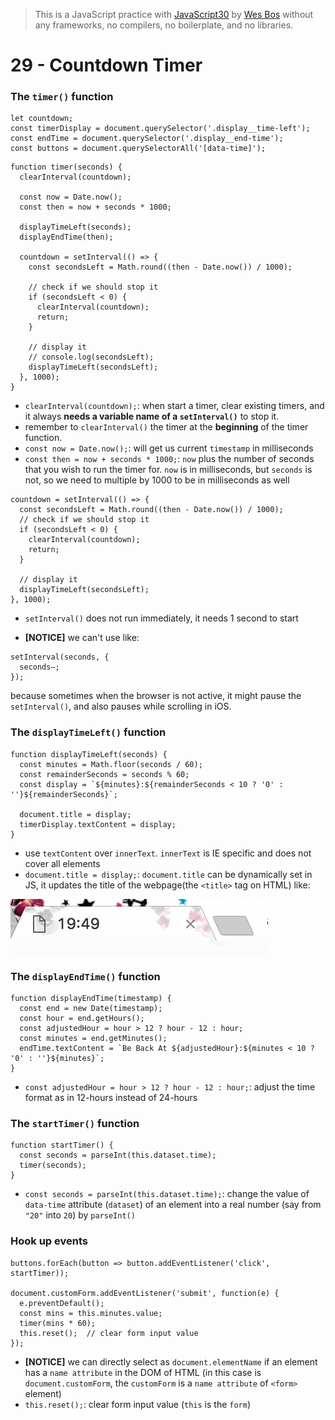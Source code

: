 > This is a JavaScript practice with [JavaScript30](https://javascript30.com/) by [Wes Bos](https://github.com/wesbos) without any frameworks, no compilers, no boilerplate, and no libraries.

# 29 - Countdown Timer



### The `timer()` function

```
let countdown;
const timerDisplay = document.querySelector('.display__time-left');
const endTime = document.querySelector('.display__end-time');
const buttons = document.querySelectorAll('[data-time]');
```

```
function timer(seconds) {
  clearInterval(countdown);

  const now = Date.now();
  const then = now + seconds * 1000;

  displayTimeLeft(seconds);
  displayEndTime(then);

  countdown = setInterval(() => {
    const secondsLeft = Math.round((then - Date.now()) / 1000);

    // check if we should stop it
    if (secondsLeft < 0) {
      clearInterval(countdown);
      return;
    }

    // display it
    // console.log(secondsLeft);
    displayTimeLeft(secondsLeft);
  }, 1000);
}
```

- `clearInterval(countdown);`: when start a timer, clear existing timers, and it always **needs a variable name of a `setInterval()`** to stop it.
- remember to `clearInterval()` the timer at the **beginning** of the timer function.
- `const now = Date.now();`: will get us current `timestamp` in milliseconds
- `const then = now + seconds * 1000;`: `now` plus the number of seconds that you wish to run the timer for. `now` is in milliseconds, but `seconds` is not, so we need to multiple by 1000 to be in milliseconds as well

```
countdown = setInterval(() => {
  const secondsLeft = Math.round((then - Date.now()) / 1000);
  // check if we should stop it
  if (secondsLeft < 0) {
    clearInterval(countdown);
    return;
  }

  // display it
  displayTimeLeft(secondsLeft);
}, 1000);
```

- `setInterval()` does not run immediately, it needs 1 second to start

- **[NOTICE]** we can't use like:

```
setInterval(seconds, {
  seconds—;
});
```

because sometimes when the browser is not active, it might pause the `setInterval()`, and also pauses while scrolling in iOS.

### The `displayTimeLeft()` function

```
function displayTimeLeft(seconds) {
  const minutes = Math.floor(seconds / 60);
  const remainderSeconds = seconds % 60;
  const display = `${minutes}:${remainderSeconds < 10 ? '0' : ''}${remainderSeconds}`;

  document.title = display;
  timerDisplay.textContent = display;
}
```

- use `textContent` over `innerText`. `innerText` is IE specific and does not cover all elements
- `document.title = display;`: `document.title` can be dynamically set in JS, it updates the title of the webpage(the `<title>` tag on HTML) like:

![](images/29_01.png)

### The `displayEndTime()` function

```
function displayEndTime(timestamp) {
  const end = new Date(timestamp);
  const hour = end.getHours();
  const adjustedHour = hour > 12 ? hour - 12 : hour;
  const minutes = end.getMinutes();
  endTime.textContent = `Be Back At ${adjustedHour}:${minutes < 10 ? '0' : ''}${minutes}`;
}
```

- `const adjustedHour = hour > 12 ? hour - 12 : hour;`: adjust the time format as in 12-hours instead of 24-hours

### The `startTimer()` function

```
function startTimer() {
  const seconds = parseInt(this.dataset.time);
  timer(seconds);
}
```

- `const seconds = parseInt(this.dataset.time);`: change the value of `data-time` attribute (`dataset`) of an element into a real number (say from `"20"` into `20`) by `parseInt()`

### Hook up events

```
buttons.forEach(button => button.addEventListener('click', startTimer));

document.customForm.addEventListener('submit', function(e) {
  e.preventDefault();
  const mins = this.minutes.value;
  timer(mins * 60);
  this.reset();  // clear form input value
});
```

- **[NOTICE]** we can directly select as `document.elementName` if an element has a `name attribute` in the DOM of HTML (in this case is `document.customForm`, the `customForm` is a `name attribute` of `<form>` element)
- `this.reset();`: clear form input value (`this` is the `form`)

